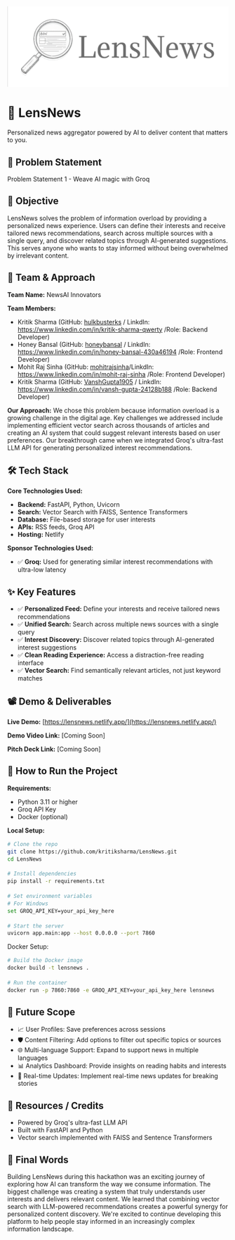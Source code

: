![LensNews Logo](logo.png)

# 🚀 LensNews
Personalized news aggregator powered by AI to deliver content that matters to you.

## 📌 Problem Statement
Problem Statement 1 - Weave AI magic with Groq

## 🎯 Objective
LensNews solves the problem of information overload by providing a personalized news experience. Users can define their interests and receive tailored news recommendations, search across multiple sources with a single query, and discover related topics through AI-generated suggestions. This serves anyone who wants to stay informed without being overwhelmed by irrelevant content.

## 🧠 Team & Approach
**Team Name:** NewsAI Innovators

**Team Members:**
- Kritik Sharma (GitHub: [hulkbusterks](https://github.com/hulkbusterks) / LinkdIn: https://www.linkedin.com/in/kritik-sharma-qwerty /Role: Backend Developer)
- Honey Bansal (GitHub: [honeybansal](https://github.com/honeybansal2968) / LinkdIn: https://www.linkedin.com/in/honey-bansal-430a46194 /Role: Frontend Developer)
- Mohit Raj Sinha (GitHub: [mohitrajsinha](https://github.com/mohitrajsinha)/LinkdIn: https://www.linkedin.com/in/mohit-raj-sinha /Role: Frontend Developer)
- Kritik Sharma (GitHub: [VanshGupta1905](https://github.com/VanshGupta1905) / LinkdIn: https://www.linkedin.com/in/vansh-gupta-24128b188 /Role: Backend Developer)

**Our Approach:**
We chose this problem because information overload is a growing challenge in the digital age. Key challenges we addressed include implementing efficient vector search across thousands of articles and creating an AI system that could suggest relevant interests based on user preferences. Our breakthrough came when we integrated Groq's ultra-fast LLM API for generating personalized interest recommendations.

## 🛠️ Tech Stack
**Core Technologies Used:**
- **Backend:** FastAPI, Python, Uvicorn
- **Search:** Vector Search with FAISS, Sentence Transformers
- **Database:** File-based storage for user interests
- **APIs:** RSS feeds, Groq API
- **Hosting:** Netlify

**Sponsor Technologies Used:**
- ✅ **Groq:** Used for generating similar interest recommendations with ultra-low latency

## ✨ Key Features
- ✅ **Personalized Feed:** Define your interests and receive tailored news recommendations
- ✅ **Unified Search:** Search across multiple news sources with a single query
- ✅ **Interest Discovery:** Discover related topics through AI-generated interest suggestions
- ✅ **Clean Reading Experience:** Access a distraction-free reading interface
- ✅ **Vector Search:** Find semantically relevant articles, not just keyword matches

## 📽️ Demo & Deliverables
**Live Demo:** [https://lensnews.netlify.app/](https://lensnews.netlify.app/)

**Demo Video Link:** [Coming Soon]

**Pitch Deck Link:** [Coming Soon]

## 🧪 How to Run the Project
**Requirements:**
- Python 3.11 or higher
- Groq API Key
- Docker (optional)

**Local Setup:**
```bash
# Clone the repo
git clone https://github.com/kritiksharma/LensNews.git
cd LensNews

# Install dependencies
pip install -r requirements.txt

# Set environment variables
# For Windows
set GROQ_API_KEY=your_api_key_here

# Start the server
uvicorn app.main:app --host 0.0.0.0 --port 7860
 ```

Docker Setup:

```bash
# Build the Docker image
docker build -t lensnews .

# Run the container
docker run -p 7860:7860 -e GROQ_API_KEY=your_api_key_here lensnews
```

## 🧬 Future Scope
- 📈 User Profiles: Save preferences across sessions
- 🛡️ Content Filtering: Add options to filter out specific topics or sources
- 🌐 Multi-language Support: Expand to support news in multiple languages
- 📊 Analytics Dashboard: Provide insights on reading habits and interests
- 🔄 Real-time Updates: Implement real-time news updates for breaking stories

## 📎 Resources / Credits
- Powered by Groq's ultra-fast LLM API
- Built with FastAPI and Python
- Vector search implemented with FAISS and Sentence Transformers

## 🏁 Final Words
Building LensNews during this hackathon was an exciting journey of exploring how AI can transform the way we consume information. The biggest challenge was creating a system that truly understands user interests and delivers relevant content. We learned that combining vector search with LLM-powered recommendations creates a powerful synergy for personalized content discovery. We're excited to continue developing this platform to help people stay informed in an increasingly complex information landscape.